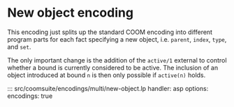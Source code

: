 # New object encoding

This encoding just splits up the standard COOM encoding into different program parts for each fact specifying a new object,
i.e. `parent`, `index`, `type`, and `set`.

The only important change is the addition of the `active/1` external to control whether a bound is currently considered to be active.
The inclusion of an object introduced at bound `n` is then only possible if `active(n)` holds.

::: src/coomsuite/encodings/multi/new-object.lp
    handler: asp
    options: 
        encodings: true
